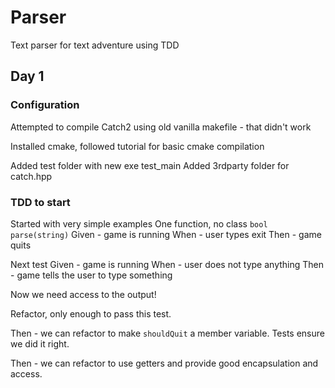 # Parser
Text parser for text adventure using TDD

## Day 1

### Configuration
Attempted to compile Catch2 using old vanilla makefile - that didn't work

Installed cmake, followed tutorial for basic cmake compilation

Added test folder with new exe test_main
Added 3rdparty folder for catch.hpp

### TDD to start
Started with very simple examples
One function, no class `bool parse(string)`
Given - game is running
When - user types exit
Then - game quits

Next test
Given - game is running
When - user does not type anything
Then - game tells the user to type something

Now we need access to the output!

Refactor, only enough to pass this test.

Then - we can refactor to make `shouldQuit` a member variable. Tests ensure we did it right.

Then - we can refactor to use getters and provide good encapsulation and access.

